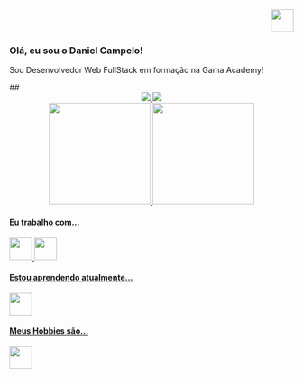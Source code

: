 <div>
    <div align="right">
        <a href="https://www.linkedin.com/in/daniel-campelo-76015888/"><img src="https://cdn.jsdelivr.net/gh/devicons/devicon/icons/linkedin/linkedin-original.svg" width="40px" heigth="30px"/></a>
    </div>
    <div>
        <h3>Olá, eu sou o Daniel Campelo!</h3>
        <p>Sou Desenvolvedor Web FullStack em formação na Gama Academy!<p>
    </div>
</div>
##
<div div align="center">
  <a href="https://github.com/DanielCampelo10">
    <img src="https://github-readme-stats.vercel.app/api?username=DanielCampelo10&show_icons=true&theme=dracula&include_all_commits=true&count_private=true"/>
    <img src="https://github-readme-stats.vercel.app/api/top-langs/?username=DanielCampelo10&layout=compact&langs_count=7&theme=dracula"/>
</div>

<div align="center">
  <a href="https://github.com/DanielCampelo10">
  <img height="180em" src="https://github-readme-stats.vercel.app/api?username=rafaballerini&show_icons=true&theme=dracula&include_all_commits=true&count_private=true"/>
  <img height="180em" src="https://github-readme-stats.vercel.app/api/top-langs/?username=DanielCampelo10&layout=compact&langs_count=7&theme=dracula"/>
</div>

<h4>Eu trabalho com...</h4>
<p align="left">
<img src="https://cdn.jsdelivr.net/gh/devicons/devicon/icons/html5/html5-original.svg" width="40px" heigth="30px"/>
<img src="https://cdn.jsdelivr.net/gh/devicons/devicon/icons/css3/css3-original.svg" width="40px" heigth="30px"/>
</p>
<h4>Estou aprendendo atualmente...</h4>
<p align="left">
<img src="https://cdn.jsdelivr.net/gh/devicons/devicon/icons/javascript/javascript-original.svg" width="40px" heigth="30px"/>
</p>
<h4>Meus Hobbies são...</h4>
<p align="left">
<img src="https://cdn.jsdelivr.net/gh/devicons/devicon/icons/arduino/arduino-original.svg" width="40px" heigth="30px"/>
</p>
<!--
**DanielCampelo10/DanielCampelo10** is a ✨ _special_ ✨ repository because its `README.md` (this file) appears on your GitHub profile.

Here are some ideas to get you started:

- 🔭 I’m currently working on ...
- 🌱 I’m currently learning ...
- 👯 I’m looking to collaborate on ...
- 🤔 I’m looking for help with ...
- 💬 Ask me about ...
- 📫 How to reach me: ...
- 😄 Pronouns: ...
- ⚡ Fun fact: ...
-->
